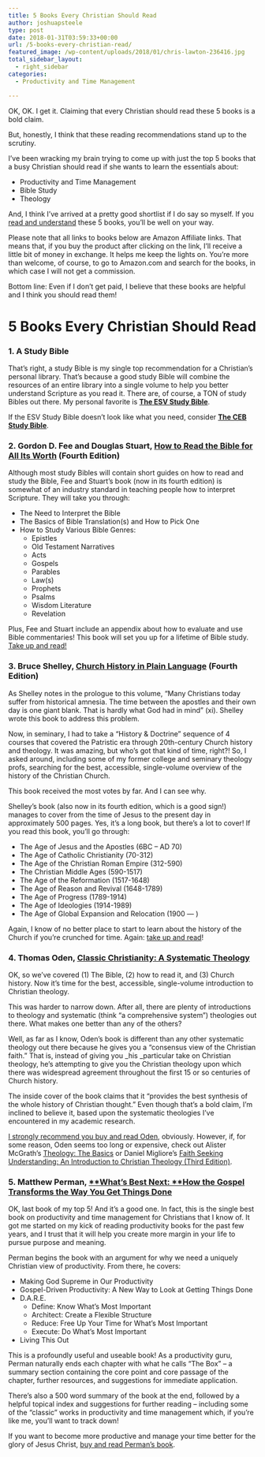 ```yaml
---
title: 5 Books Every Christian Should Read
author: joshuapsteele
type: post
date: 2018-01-31T03:59:33+00:00
url: /5-books-every-christian-read/
featured_image: /wp-content/uploads/2018/01/chris-lawton-236416.jpg
total_sidebar_layout:
  - right_sidebar
categories:
  - Productivity and Time Management

---
```

OK, OK. I get it. Claiming that every Christian should read these 5 books is a bold claim.

But, honestly, I think that these reading recommendations stand up to the scrutiny.

I&#8217;ve been wracking my brain trying to come up with just the top 5 books that a busy Christian should read if she wants to learn the essentials about:

  * Productivity and Time Management
  * Bible Study
  * Theology

And, I think I&#8217;ve arrived at a pretty good shortlist if I do say so myself. If you [read and understand][1] these 5 books, you&#8217;ll be well on your way.

Please note that all links to books below are Amazon Affiliate links. That means that, if you buy the product after clicking on the link, I&#8217;ll receive a little bit of money in exchange. It helps me keep the lights on. You&#8217;re more than welcome, of course, to go to Amazon.com and search for the books, in which case I will not get a commission.

Bottom line: Even if I don&#8217;t get paid, I believe that these books are helpful and I think you should read them!

# 5 Books Every Christian Should Read

### 1. A Study Bible

That&#8217;s right, a study Bible is my single top recommendation for a Christian&#8217;s personal library. That&#8217;s because a good study Bible will combine the resources of an entire library into a single volume to help you better understand Scripture as you read it. There are, of course, a TON of study Bibles out there. My personal favorite is **<a href="http://amzn.to/2DX8phs" target="_blank" rel="noopener noreferrer">The ESV Study Bible</a>**.

If the ESV Study Bible doesn&#8217;t look like what you need, consider **<a href="http://amzn.to/2G1ysEJ" target="_blank" rel="noopener noreferrer">The CEB Study Bible</a>**.

### 2. Gordon D. Fee and Douglas Stuart, **<a href="http://amzn.to/2G0rUpP" target="_blank" rel="noopener noreferrer">How to Read the Bible for All Its Worth</a>** (Fourth Edition)

Although most study Bibles will contain short guides on how to read and study the Bible, Fee and Stuart&#8217;s book (now in its fourth edition) is somewhat of an industry standard in teaching people how to interpret Scripture. They will take you through:

  * The Need to Interpret the Bible
  * The Basics of Bible Translation(s) and How to Pick One
  * How to Study Various Bible Genres: 
      * Epistles
      * Old Testament Narratives
      * Acts
      * Gospels
      * Parables
      * Law(s)
      * Prophets
      * Psalms
      * Wisdom Literature
      * Revelation

Plus, Fee and Stuart include an appendix about how to evaluate and use Bible commentaries! This book will set you up for a lifetime of Bible study. <a href="http://amzn.to/2BF6CKQ" target="_blank" rel="noopener noreferrer">Take up and read!</a>

### 3. Bruce Shelley, **<a href="http://amzn.to/2DxU128" target="_blank" rel="noopener noreferrer">Church History in Plain Language</a>** (Fourth Edition)

As Shelley notes in the prologue to this volume, &#8220;Many Christians today suffer from historical amnesia. The time between the apostles and their own day is one giant blank. That is hardly what God had in mind&#8221; (xi). Shelley wrote this book to address this problem.

Now, in seminary, I had to take a &#8220;History & Doctrine&#8221; sequence of 4 courses that covered the Patristic era through 20th-century Church history and theology. It was amazing, but who&#8217;s got that kind of time, right?! So, I asked around, including some of my former college and seminary theology profs, searching for the best, accessible, single-volume overview of the history of the Christian Church.

This book received the most votes by far. And I can see why.

Shelley&#8217;s book (also now in its fourth edition, which is a good sign!) manages to cover from the time of Jesus to the present day in approximately 500 pages. Yes, it&#8217;s a long book, but there&#8217;s a lot to cover! If you read this book, you&#8217;ll go through:

  * The Age of Jesus and the Apostles (6BC &#8211; AD 70)
  * The Age of Catholic Christianity (70-312)
  * The Age of the Christian Roman Empire (312-590)
  * The Christian Middle Ages (590-1517)
  * The Age of the Reformation (1517-1648)
  * The Age of Reason and Revival (1648-1789)
  * The Age of Progress (1789-1914)
  * The Age of Ideologies (1914-1989)
  * The Age of Global Expansion and Relocation (1900 &#8212; )

Again, I know of no better place to start to learn about the history of the Church if you&#8217;re crunched for time. Again: <a href="http://amzn.to/2GuNK4W" target="_blank" rel="noopener noreferrer">take up and read</a>!

### 4. Thomas Oden, **[Classic Christianity: A Systematic Theology][2]**

OK, so we&#8217;ve covered (1) The Bible, (2) how to read it, and (3) Church history. Now it&#8217;s time for the best, accessible, single-volume introduction to Christian theology.

This was harder to narrow down. After all, there are plenty of introductions to theology and systematic (think &#8220;a comprehensive system&#8221;) theologies out there. What makes one better than any of the others?

Well, as far as I know, Oden&#8217;s book is different than any other systematic theology out there because he gives you a &#8220;consensus view of the Christian faith.&#8221; That is, instead of giving you _his _particular take on Christian theology, he&#8217;s attempting to give you the Christian theology upon which there was widespread agreement throughout the first 15 or so centuries of Church history.

The inside cover of the book claims that it &#8220;provides the best synthesis of the whole history of Christian thought.&#8221; Even though that&#8217;s a bold claim, I&#8217;m inclined to believe it, based upon the systematic theologies I&#8217;ve encountered in my academic research.

<a href="http://amzn.to/2BF1GWu" target="_blank" rel="noopener noreferrer">I strongly recommend you buy and read Oden</a>, obviously. However, if, for some reason, Oden seems too long or expensive, check out Alister McGrath&#8217;s <a href="http://amzn.to/2EpfFmn" target="_blank" rel="noopener noreferrer">Theology: The Basics</a> or Daniel Migliore&#8217;s <a href="http://amzn.to/2FvyuUm" target="_blank" rel="noopener noreferrer">Faith Seeking Understanding: An Introduction to Christian Theology (Third Edition)</a>.

### 5. Matthew Perman, [**What&#8217;s Best Next: **<span id="productTitle" class="a-size-large"><strong>How the Gospel Transforms the Way You Get Things Done</strong></span>][3]

OK, last book of my top 5! And it&#8217;s a good one. In fact, this is the single best book on productivity and time management for Christians that I know of. It got me started on my kick of reading productivity books for the past few years, and I trust that it will help you create more margin in your life to pursue purpose and meaning.

Perman begins the book with an argument for why we need a uniquely Christian view of productivity. From there, he covers:

  * Making God Supreme in Our Productivity
  * Gospel-Driven Productivity: A New Way to Look at Getting Things Done
  * D.A.R.E. 
      * Define: Know What&#8217;s Most Important
      * Architect: Create a Flexible Structure
      * Reduce: Free Up Your Time for What&#8217;s Most Important
      * Execute: Do What&#8217;s Most Important
  * Living This Out

This is a profoundly useful and useable book! As a productivity guru, Perman naturally ends each chapter with what he calls &#8220;The Box&#8221; &#8211; a summary section containing the core point and core passage of the chapter, further resources, and suggestions for immediate application.

There&#8217;s also a 500 word summary of the book at the end, followed by a helpful topical index and suggestions for further reading &#8211; including some of the &#8220;classic&#8221; works in productivity and time management which, if you&#8217;re like me, you&#8217;ll want to track down!

If you want to become more productive and manage your time better for the glory of Jesus Christ, <a href="http://amzn.to/2DOtMjQ" target="_blank" rel="noopener noreferrer">buy and read Perman&#8217;s book</a>.

 [1]: https://joshuapsteele.com/understand-remember-read-4-questions-ask-reading-book/
 [2]: http://amzn.to/2npeXxa
 [3]: http://amzn.to/2DNCzma